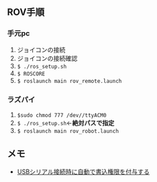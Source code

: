 
## ROV手順
### 手元pc
1. ジョイコンの接続
2. ジョイコンの接続確認
3. `$ ./ros_setup.sh`
4. `$ ROSCORE`
5. `$ roslaunch main rov_remote.launch`
### ラズパイ
1. `$sudo chmod 777 /dev//ttyACM0`
2. `$ ./ros_setup.sh`<-**絶対パスで指定**
3. `$ roslaunch main rov_robot.launch`

## メモ
- [USBシリアル接続時に自動で書込権限を付与する](https://www.robotech-note.com/entry/2018/07/23/ubuntu%E3%81%A7USB%E3%82%B7%E3%83%AA%E3%82%A2%E3%83%AB%E3%83%87%E3%83%90%E3%82%A4%E3%82%B9%EF%BC%88/dev/ttyACM0%E7%AD%89%EF%BC%89%E6%8E%A5%E7%B6%9A%E6%99%82%E3%81%AB%E8%87%AA%E5%8B%95%E3%81%A7%E6%9B%B8)
